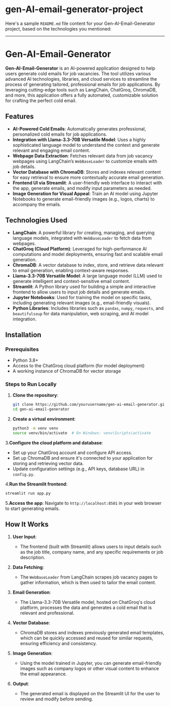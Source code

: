 # gen-AI-email-generator-project
Here's a sample `README.md` file content for your Gen-AI-Email-Generator project, based on the technologies you mentioned:

---

# Gen-AI-Email-Generator

**Gen-AI-Email-Generator** is an AI-powered application designed to help users generate cold emails for job vacancies. The tool utilizes various advanced AI technologies, libraries, and cloud services to streamline the process of generating tailored, professional emails for job applications. By leveraging cutting-edge tools such as LangChain, ChatGroq, ChromaDB, and more, this application offers a fully automated, customizable solution for crafting the perfect cold email.

## Features

- **AI-Powered Cold Emails**: Automatically generates professional, personalized cold emails for job applications.
- **Integration with Llama-3.3-70B Versatile Model**: Uses a highly sophisticated language model to understand the context and generate relevant and engaging email content.
- **Webpage Data Extraction**: Fetches relevant data from job vacancy webpages using LangChain’s `WebBaseLoader` to customize emails with job details.
- **Vector Database with ChromaDB**: Stores and indexes relevant content for easy retrieval to ensure more contextually accurate email generation.
- **Frontend UI via Streamlit**: A user-friendly web interface to interact with the app, generate emails, and modify input parameters as needed.
- **Image Generation for Visual Appeal**: Train an AI model using Jupyter Notebooks to generate email-friendly images (e.g., logos, charts) to accompany the emails.

## Technologies Used

- **LangChain**: A powerful library for creating, managing, and querying language models, integrated with `WebBaseLoader` to fetch data from webpages.
- **ChatGroq (Cloud Platform)**: Leveraged for high-performance AI computations and model deployments, ensuring fast and scalable email generation.
- **ChromaDB**: A vector database to index, store, and retrieve data relevant to email generation, enabling context-aware responses.
- **Llama-3.3-70B Versatile Model**: A large language model (LLM) used to generate intelligent and context-sensitive email content.
- **Streamlit**: A Python library used for building a simple and interactive frontend to allow users to input job details and generate emails.
- **Jupyter Notebooks**: Used for training the model on specific tasks, including generating relevant images (e.g., email-friendly visuals).
- **Python Libraries**: Includes libraries such as `pandas`, `numpy`, `requests`, and `beautifulsoup` for data manipulation, web scraping, and AI model integration.

## Installation

### Prerequisites

- Python 3.8+
- Access to the ChatGroq cloud platform (for model deployment)
- A working instance of ChromaDB for vector storage

### Steps to Run Locally

1. **Clone the repository**:
   ```bash
   git clone https://github.com/yourusername/gen-ai-email-generator.git
   cd gen-ai-email-generator
   ```

2. **Create a virtual environment**:
   ```bash
   python3 -m venv venv
   source venv/bin/activate  # On Windows: venv\Scripts\activate
   ```



3.**Configure the cloud platform and database**:
   - Set up your ChatGroq account and configure API access.
   - Set up ChromaDB and ensure it's connected to your application for storing and retrieving vector data.
   - Update configuration settings (e.g., API keys, database URL) in `config.py`.

4.**Run the Streamlit frontend**:
   ```bash
   streamlit run app.py
   ```

5.**Access the app**:
   Navigate to `http://localhost:8501` in your web browser to start generating emails.

## How It Works

1. **User Input**: 
   - The frontend (built with Streamlit) allows users to input details such as the job title, company name, and any specific requirements or job description.
   
2. **Data Fetching**:
   - The `WebBaseLoader` from LangChain scrapes job vacancy pages to gather information, which is then used to tailor the email content.
   
3. **Email Generation**:
   - The Llama-3.3-70B Versatile model, hosted on ChatGroq's cloud platform, processes the data and generates a cold email that is relevant and professional.
   
4. **Vector Database**:
   - ChromaDB stores and indexes previously generated email templates, which can be quickly accessed and reused for similar requests, ensuring efficiency and consistency.

5. **Image Generation**:
   - Using the model trained in Jupyter, you can generate email-friendly images such as company logos or other visual content to enhance the email appearance.

6. **Output**:
   - The generated email is displayed on the Streamlit UI for the user to review and modify before sending.


